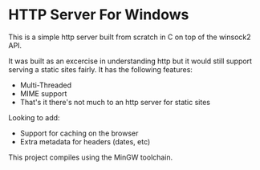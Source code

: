# HTTP Server For Windows

This is a simple http server built from scratch in C on top of the
winsock2 API. 

It was built as an excercise in understanding http but it 
would still support serving a static sites fairly. It has the following 
features:

- Multi-Threaded
- MIME support
- That's it there's not much to an http server for static sites

Looking to add:

- Support for caching on the browser
- Extra metadata for headers (dates, etc)

This project compiles using the MinGW toolchain.
